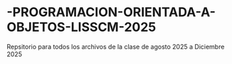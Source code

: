 # -PROGRAMACION-ORIENTADA-A-OBJETOS-LISSCM-2025
Repsitorio para todos los archivos  de la clase de agosto 2025 a Diciembre 2025
